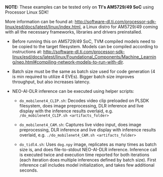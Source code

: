 **NOTE:** These examples can be tested only on **TI's AM5729/49 SoC** using Processor Linux SDK! 

More information can be found at: http://software-dl.ti.com/processor-sdk-linux/esd/docs/latest/linux/index.html, a Linux distro for AM5729/49 coming with all the necessary frameworks, libraries and drivers preinstalled.

- Before running this on AM5729/49 SoC, TVM compiled models need to be copied to the target filesystem.
  Models can be compiled according to instructions at: http://software-dl.ti.com/processor-sdk-linux/esd/docs/latest/linux/Foundational_Components/Machine_Learning/neo.html#compiling-network-models-to-run-with-dlr.

- Batch size must be the same as batch size used for code generation (4 is min required to utilize 4 EVEs). Bigger batch size improves throughput, but also increases latency.

- NEO-AI-DLR inference can be executed using helper scripts:

  - ``do_mobilenet4_CLIP.sh``: Decodes video clip preloaded on PLSDK filesystem, does image preprocessing, DLR inference and live display with the inference results overlaid, e.g. ``/do_mobilenet4_CLIP.sh <artifacts_folder>``

  - ``do_mobilenet4_CAM.sh``: Captures live video input, does image preprocessing, DLR inference and live display with inference results overlaid, e.g. ``./do_mobilenet4_CAM.sh <artifacts_folder>``

  - ``do_tidl4.sh``: Uses ``dog.npy`` image, replicates as many times as batch size is, and does file-to-stdout NEO-AI-DLR inference.
    Inference call is executed twice and execution time reported for both iterations (each iteration does multiple inferences defined by batch size). First inference call includes model initialization, and takes few additional seconds.

